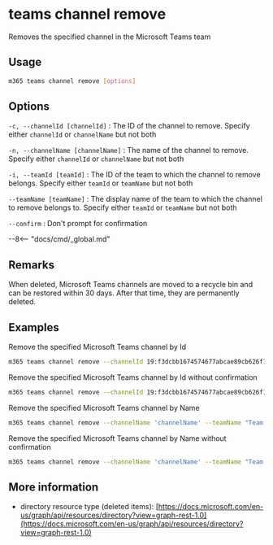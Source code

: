 # teams channel remove

Removes the specified channel in the Microsoft Teams team

## Usage

```sh
m365 teams channel remove [options]
```

## Options

`-c, --channelId [channelId]`
: The ID of the channel to remove. Specify either `channelId` or `channelName` but not both

`-n, --channelName [channelName]`
: The name of the channel to remove. Specify either `channelId` or `channelName` but not both

`-i, --teamId [teamId]`
: The ID of the team to which the channel to remove belongs. Specify either `teamId` or `teamName` but not both

`--teamName [teamName]`
: The display name of the team to which the channel to remove belongs to. Specify either `teamId` or `teamName` but not both

`--confirm`
: Don't prompt for confirmation

--8<-- "docs/cmd/_global.md"

## Remarks

When deleted, Microsoft Teams channels are moved to a recycle bin and can be restored within 30 days. After that time, they are permanently deleted.

## Examples

Remove the specified Microsoft Teams channel by Id

```sh
m365 teams channel remove --channelId 19:f3dcbb1674574677abcae89cb626f1e6@thread.skype --teamId d66b8110-fcad-49e8-8159-0d488ddb7656
```

Remove the specified Microsoft Teams channel by Id without confirmation

```sh
m365 teams channel remove --channelId 19:f3dcbb1674574677abcae89cb626f1e6@thread.skype --teamId d66b8110-fcad-49e8-8159-0d488ddb7656 --confirm
```

Remove the specified Microsoft Teams channel by Name

```sh
m365 teams channel remove --channelName 'channelName' --teamName "Team Name"
```

Remove the specified Microsoft Teams channel by Name without confirmation

```sh
m365 teams channel remove --channelName 'channelName' --teamName "Team Name" --confirm 
```

## More information

- directory resource type (deleted items): [https://docs.microsoft.com/en-us/graph/api/resources/directory?view=graph-rest-1.0](https://docs.microsoft.com/en-us/graph/api/resources/directory?view=graph-rest-1.0)

